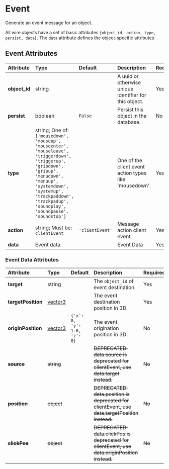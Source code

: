 
Event
=====


Generate an event message for an object.

All wire objects have a set of basic attributes ```{object_id, action, type, persist, data}```. The ```data``` attribute defines the object-specific attributes

Event Attributes
-----------------

|Attribute|Type|Default|Description|Required|
| :--- | :--- | :--- | :--- | :--- |
|**object_id**|string||A uuid or otherwise unique identifier for this object.|Yes|
|**persist**|boolean|```False```|Persist this object in the database.|No|
|**type**|string; One of: ```['mousedown', 'mouseup', 'mouseenter', 'mouseleave', 'triggerdown', 'triggerup', 'gripdown', 'gripup', 'menudown', 'menuup', 'systemdown', 'systemup', 'trackpaddown', 'trackpadup', 'soundplay', 'soundpause', 'soundstop']```||One of the client event action types like 'mousedown'.|Yes|
|**action**|string; Must be: ```clientEvent```|```'clientEvent'```|Message action client event.|Yes|
|**data**|Event data||Event Data|Yes|

### Event Data Attributes

|Attribute|Type|Default|Description|Required|
| :--- | :--- | :--- | :--- | :--- |
|**target**|string||The `object_id` of event destination.|Yes|
|**targetPosition**|[vector3](vector3)||The event destination position in 3D.|Yes|
|**originPosition**|[vector3](vector3)|```{'x': 0, 'y': 1.6, 'z': 0}```|The event origination position in 3D.|No|
|~~**source**~~|~~string~~||~~DEPRECATED: data.source is deprecated for clientEvent, use data.target instead.~~|~~No~~|
|~~**position**~~|~~object~~||~~DEPRECATED: data.position is deprecated for clientEvent, use data.targetPosition instead.~~|~~No~~|
|~~**clickPos**~~|~~object~~||~~DEPRECATED: data.clickPos is deprecated for clientEvent, use data.originPosition instead.~~|~~No~~|
